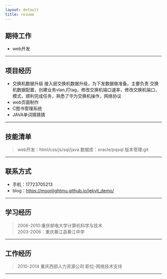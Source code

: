 ```yaml
---
layout: default
title: resume
---
```


## 期待工作
* web开发

---

## 项目经历
* 交换机数据升级
接入层交换机数据升级，为下发数据做准备。主要负责
交换机数据配置，创建业务vlan,打tag，修改交换机端口速率，修改交换机端口，模式，顺利完成任务，熟悉了华为交换机操作，网络协议
* web页面制作
* C图书管理系统
* JAVA单词猜猜猜

---

## 技能清单
> web开发：html/css/js/sql/java
> 数据库：oracle/pqsql
> 版本管理:git

---

## 联系方式
* 手机：17723705213
* blog：https://moonlightmu.github.io/jekyll_demo/

---

## 学习经历
> 2006-2010:重庆邮电大学计算机科学与技术<br>
> 2003-2006：重庆綦江县綦江中学<br>

---

## 工作经历
> 2010-2014 重庆西部人力资源公司 职位-网络技术支持

---